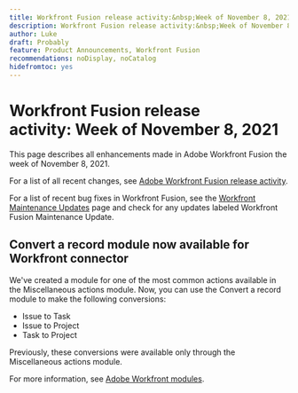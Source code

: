 ```yaml
---
title: Workfront Fusion release activity:&nbsp;Week of November 8, 2021
description: Workfront Fusion release activity:&nbsp;Week of November 8, 2021
author: Luke
draft: Probably
feature: Product Announcements, Workfront Fusion
recommendations: noDisplay, noCatalog
hidefromtoc: yes
---
```

# Workfront Fusion release activity:&nbsp;Week of November 8, 2021

This page describes all enhancements made in Adobe Workfront Fusion the week of November 8, 2021.

For a list of all recent changes, see [Adobe Workfront Fusion release activity](/help/workfront-fusion/fusion-product-releases/fusion-release-activity.md).

For a list of recent bug fixes in Workfront Fusion, see the [Workfront Maintenance Updates](https://experienceleague.adobe.com/docs/workfront-known-issues/releases/current-updates.html) page and check for any updates labeled Workfront Fusion Maintenance Update.

## Convert a record module now available for Workfront connector

We've created a module for one of the most common actions available in the Miscellaneous actions module. Now, you can use the Convert a record module to make the following conversions:

* Issue to Task
* Issue to Project
* Task to Project

Previously, these conversions were available only through the Miscellaneous actions module.

For more information, see [Adobe Workfront modules](../../../workfront-fusion/apps-and-their-modules/workfront-modules.md).
